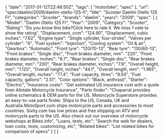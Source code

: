 {
    "date": "2017-01-12T22:46:50Z",
    "tags": [
        "motorbike",
        "spec"
    ],
    "url": "spec\/daelim\/2009\/daelim-otello-125-fi",
    "title": "Scooter Daelim Otello 125 FI",
    "categories": "Scooter",
    "brands": "daelim",
    "years": "2009",
    "spec": [
        {
            "Model": "Daelim Otello 125 FI",
            "Year": "2009",
            "Category": "Scooter",
            "Rating": "Do you know this bike?Click here to rate it. We miss 1 vote to show the rating",
            "Displacement, ccm": "124.90",
            "Displacement, cubic inches": "7.62",
            "Engine type": "Single cylinder, four-stroke",
            "Valves per cylinder": "4",
            "Fuel system": "Injection",
            "Cooling system": "Oil & air",
            "Gearbox": "Automatic",
            "Front tyre": "120\/70-13",
            "Rear tyre": "130\/60-13",
            "Front brakes": "Single disc",
            "Front brakes diameter, mm": "220",
            "Front brakes diameter, inches": "8.7",
            "Rear brakes": "Single disc",
            "Rear brakes diameter, mm": "200",
            "Rear brakes diameter, inches": "7.9",
            "Overall height, mm": "1.120",
            "Overall height, inches": "44.1",
            "Overall length, mm": "1.965",
            "Overall length, inches": "77.4",
            "Fuel capacity, litres": "9.50",
            "Fuel capacity, gallons": "2.51",
            "Color options": "Black, anthrasit",
            "Starter": "Electric",
            "Insurance costs": "Get estimated US insurance cost with a quote from Allstate Motorcycle Insurance",
            "Parts finder": "Chaparral provides online schematics & OEM parts for the US.   Motorcycle Superstore provides an easy-to-use parts finder. Ships to the US, Canada, UK and Australia.MotoSport.com ships motorcycle parts and accessories to most countries.    Sixity.com has low prices and free shipping on ATV and motorcycle parts to the US. Also check out our overview of motorcycle webshops at Bikez.info",
            "Loans, tests, etc": "Search the web for dealers, loan costs, tests, customizing, etc",
            "Related bikes": "List related bikes for comparison of specs"
        }
    ]
}